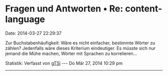 Fragen und Antworten • Re: content-language
===========================================

Date: 2014-03-27 22:29:37

Zur Buchstabenhäufigkeit: Wäre es nicht einfacher, bestimmte Wörter zu
zählen? Jedenfalls wäre dieses Kriterium eindeutiger. Es müsste sich nur
jemand die Mühe machen, Wörter mit Sprachen zu korrelieren...

Statistik: Verfasst von
[gTSj](http://forum.yacy-websuche.de/memberlist.php?mode=viewprofile&u=9351)
--- Do Mär 27, 2014 10:29 pm

------------------------------------------------------------------------
